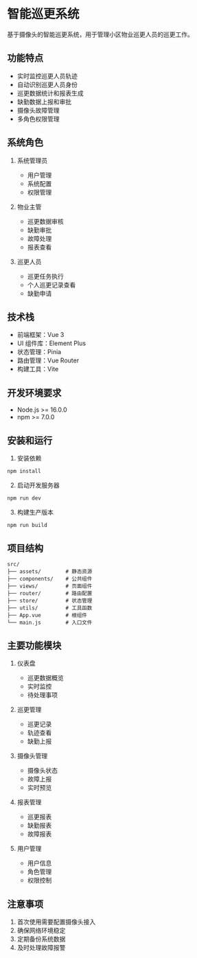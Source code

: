 # 智能巡更系统

基于摄像头的智能巡更系统，用于管理小区物业巡更人员的巡更工作。

## 功能特点

- 实时监控巡更人员轨迹
- 自动识别巡更人员身份
- 巡更数据统计和报表生成
- 缺勤数据上报和审批
- 摄像头故障管理
- 多角色权限管理

## 系统角色

1. 系统管理员
   - 用户管理
   - 系统配置
   - 权限管理

2. 物业主管
   - 巡更数据审核
   - 缺勤审批
   - 故障处理
   - 报表查看

3. 巡更人员
   - 巡更任务执行
   - 个人巡更记录查看
   - 缺勤申请

## 技术栈

- 前端框架：Vue 3
- UI 组件库：Element Plus
- 状态管理：Pinia
- 路由管理：Vue Router
- 构建工具：Vite

## 开发环境要求

- Node.js >= 16.0.0
- npm >= 7.0.0

## 安装和运行

1. 安装依赖
```bash
npm install
```

2. 启动开发服务器
```bash
npm run dev
```

3. 构建生产版本
```bash
npm run build
```

## 项目结构

```
src/
├── assets/        # 静态资源
├── components/    # 公共组件
├── views/         # 页面组件
├── router/        # 路由配置
├── store/         # 状态管理
├── utils/         # 工具函数
├── App.vue        # 根组件
└── main.js        # 入口文件
```

## 主要功能模块

1. 仪表盘
   - 巡更数据概览
   - 实时监控
   - 待处理事项

2. 巡更管理
   - 巡更记录
   - 轨迹查看
   - 缺勤上报

3. 摄像头管理
   - 摄像头状态
   - 故障上报
   - 实时预览

4. 报表管理
   - 巡更报表
   - 缺勤报表
   - 故障报表

5. 用户管理
   - 用户信息
   - 角色管理
   - 权限控制

## 注意事项

1. 首次使用需要配置摄像头接入
2. 确保网络环境稳定
3. 定期备份系统数据
4. 及时处理故障报警 